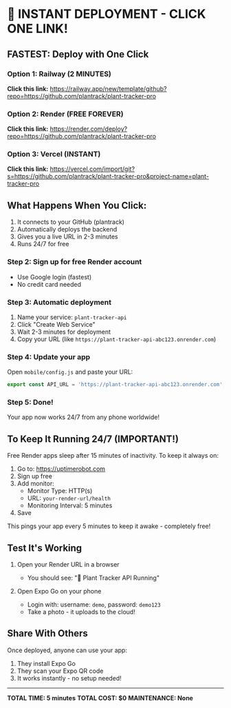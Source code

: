 # 🚀 INSTANT DEPLOYMENT - CLICK ONE LINK!

## FASTEST: Deploy with One Click

### Option 1: Railway (2 MINUTES)
**Click this link:** https://railway.app/new/template/github?repo=https://github.com/plantrack/plant-tracker-pro

### Option 2: Render (FREE FOREVER) 
**Click this link:** https://render.com/deploy?repo=https://github.com/plantrack/plant-tracker-pro

### Option 3: Vercel (INSTANT)
**Click this link:** https://vercel.com/import/git?s=https://github.com/plantrack/plant-tracker-pro&project-name=plant-tracker-pro

## What Happens When You Click:
1. It connects to your GitHub (plantrack)
2. Automatically deploys the backend
3. Gives you a live URL in 2-3 minutes
4. Runs 24/7 for free

### Step 2: Sign up for free Render account
- Use Google login (fastest)
- No credit card needed

### Step 3: Automatic deployment
1. Name your service: `plant-tracker-api`
2. Click "Create Web Service"
3. Wait 2-3 minutes for deployment
4. Copy your URL (like `https://plant-tracker-api-abc123.onrender.com`)

### Step 4: Update your app
Open `mobile/config.js` and paste your URL:
```javascript
export const API_URL = 'https://plant-tracker-api-abc123.onrender.com';
```

### Step 5: Done! 
Your app now works 24/7 from any phone worldwide!

## To Keep It Running 24/7 (IMPORTANT!)

Free Render apps sleep after 15 minutes of inactivity. To keep it always on:

1. Go to: https://uptimerobot.com
2. Sign up free
3. Add monitor:
   - Monitor Type: HTTP(s)
   - URL: `your-render-url/health`
   - Monitoring Interval: 5 minutes
4. Save

This pings your app every 5 minutes to keep it awake - completely free!

## Test It's Working

1. Open your Render URL in a browser
   - You should see: "🌱 Plant Tracker API Running"

2. Open Expo Go on your phone
   - Login with: username: `demo`, password: `demo123`
   - Take a photo - it uploads to the cloud!

## Share With Others

Once deployed, anyone can use your app:
1. They install Expo Go
2. They scan your Expo QR code
3. It works instantly - no setup needed!

---

**TOTAL TIME: 5 minutes**
**TOTAL COST: $0**
**MAINTENANCE: None**
